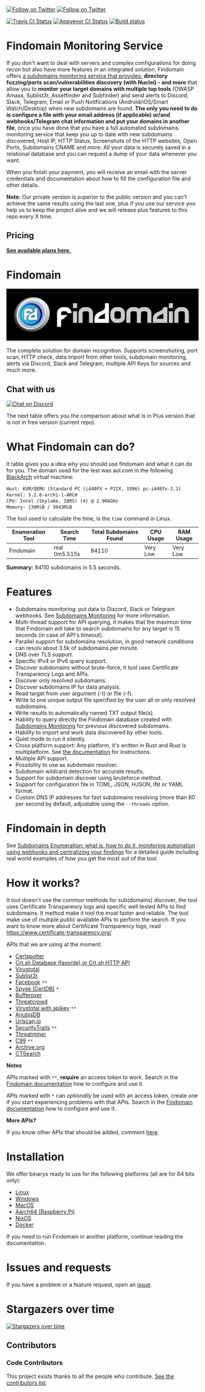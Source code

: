 [![Follow on Twitter](https://img.shields.io/twitter/follow/edu4rdshl.svg?logo=twitter)](https://twitter.com/edu4rdshl)
[![Follow on Twitter](https://img.shields.io/twitter/follow/FindomainApp.svg?logo=twitter)](https://twitter.com/FindomainApp)

[![Travis CI Status](https://travis-ci.org/edu4rdshl/findomain.svg?branch=master)](https://travis-ci.org/edu4rdshl/findomain)
[![Appveyor CI Status](https://ci.appveyor.com/api/projects/status/github/edu4rdshl/findomain?branch=master&svg=true)](https://ci.appveyor.com/project/edu4rdshl/findomain)
[![Build status](https://github.com/Edu4rdSHL/findomain/workflows/Github%20Actions/badge.svg)](https://github.com/Edu4rdSHL/findomain/actions)

# Findomain Monitoring Service

If you don't want to deal with servers and complex configurations for doing recon but also have more features in an integrated solution, Findomain offers [a subdomains monitoring service that provides:](https://findomain.app/#Pricing) **directory fuzzing/ports scan/vulnerabilities discovery (with Nuclei) - and more** that allow you to **monitor your target domains with multiple top tools** (OWASP Amass, Sublist3r, Assetfinder and Subfinder) and send alerts to Discord, Slack, Telegram, Email or Push Notifications (Android/iOS/Smart Watch/Desktop) when new subdomains are found. **The only you need to do is configure a file with your email address (if applicable) or/and webhooks/Telegram chat information and put your domains in another file**, once you have done that you have a full automated subdomains monitoring service that keep you up to date with new subdomains discovered, Host IP, HTTP Status, Screenshots of the HTTP websites, Open Ports, Subdomains CNAME and more. All your data is securely saved in a relational database and you can request a dump of your data whenever you want.

When you finish your payment, you will receive an email with the server credentials and documentation about how to fill the configuration file and other details.

**Note:** Our private version is superior to the public version and you can't achieve the same results using the last one, plus if you use our service you help us to keep the project alive and we will release plus features to this repo every X time.

## Pricing

[**See available plans here.**](https://findomain.app/#Pricing)

# Findomain

![Findomain](images/findomain.png)

The complete solution for domain recognition. Supports screenshoting, port scan, HTTP check, data import from other tools, subdomain monitoring, alerts via Discord, Slack and Telegram, multiple API Keys for sources and much more.

## Chat with us

[![Chat on Discord](https://img.shields.io/discord/697050821057183777.svg?logo=discord)](https://discord.gg/y5JaRbX)

The next table offers you the comparison about what is in Plus version that is not in free version (current repo).

# What Findomain can do?

It table gives you a idea why you should use findomain and what it can do for you. The domain used for the test was aol.com in the following [BlackArch](https://blackarch.org) virtual machine:

```
Host: KVM/QEMU (Standard PC (i440FX + PIIX, 1996) pc-i440fx-3.1)
Kernel: 5.2.6-arch1-1-ARCH
CPU: Intel (Skylake, IBRS) (4) @ 2.904GHz
Memory: 139MiB / 3943MiB
```
The tool used to calculate the time, is the `time` command in Linux.

|Enumeration Tool|Search Time|Total Subdomains Found|CPU Usage|RAM Usage|
|---|---|---|---|---|
|Findomain|real 0m5.515s|84110|Very Low|Very Low|

**Summary:** 84110 subdomains in 5.5 seconds.

# Features

* Subdomains monitoring: put data to Discord, Slack or Telegram webhooks.  See [Subdomains Monitoring](README.md#subdomains-monitoring) for more information.
* Multi-thread support for API querying, it makes that the maximun time that Findomain will take to search subdomains for any target is 15 seconds (in case of API's timeout).
* Parallel support for subdomains resolution, in good network conditions can resolv about 3.5k of subdomains per minute.
* DNS over TLS support.
* Specific IPv4 or IPv6 query support.
* Discover subdomains without brute-force, it tool uses Certificate Transparency Logs and APIs.
* Discover only resolved subdomains.
* Discover subdomains IP for data analysis.
* Read target from user argument (-t) or file (-f).
* Write to one unique output file specified by the user all or only resolved subdomains.
* Write results to automatically named TXT output file(s).
* Hability to query directly the Findomain database created with [Subdomains Monitoring](docs/INSTALLATION.md#subdomains-monitoring) for previous discovered subdomains.
* Hability to import and work data discovered by other tools.
* Quiet mode to run it silently.
* Cross platform support: Any platform, it's written in Rust and Rust is multiplatform. See [the documentation](docs/INSTALLATION.md#build-for-32-bits-or-another-platform) for instructions.
* Multiple API support.
* Possibility to use as subdomain resolver.
* Subdomain wildcard detection for accurate results. 
* Support for subdomain discover using bruteforce method.
* Support for configuration file in TOML, JSON, HJSON, INI or YAML format.
* Custom DNS IP addresses for fast subdomains resolving (more than 60 per second by default, adjustable using the `--threads` option.

# Findomain in depth

See [Subdomains Enumeration: what is, how to do it, monitoring automation using webhooks and centralizing your findings](https://medium.com/@edu4rdshl/subdomains-enumeration-what-is-how-to-do-it-monitoring-automation-using-webhooks-and-5e0a0c6d9127) for a detailed guide including real world examples of how you get the most out of the tool.

# How it works?
It tool doesn't use the common methods for sub(domains) discover, the tool uses Certificate Transparency logs and specific well tested APIs to find subdomains. It method make it tool the most faster and reliable. The tool make use of multiple public available APIs to perform the search. If you want to know more about Certificate Transparency logs, read https://www.certificate-transparency.org/

APIs that we are using at the moment:

- [Certspotter](https://api.certspotter.com/)
- [Crt.sh Database (favorite) or Crt.sh HTTP API](https://crt.sh)
- [Virustotal](https://www.virustotal.com/ui/domains/)
- [Sublist3r](https://api.sublist3r.com/)
- [Facebook](https://developers.facebook.com/docs/certificate-transparency) `**`
- [Spyse (CertDB)](https://certdb.com/apidocs#/Subdomains) `*`
- [Bufferover](http://dns.bufferover.run/)
- [Threatcrowd](https://threatcrowd.org/)
- [Virustotal with apikey](https://www.virustotal.com/) `**`
- [AnubisDB](https://jonlu.ca/anubis/)
- [Urlscan.io](https://urlscan.io/about-api/)
- [SecurityTrails](https://docs.securitytrails.com/docs) `**`
- [Threatminer](https://www.threatminer.org/api.php)
- [C99](https://api.c99.nl/) `**`
- [Archive.org](https://archive.org/)
- [CTSearch](https://ui.ctsearch.entrust.com/ui/ctsearchui)

**Notes**

APIs marked with `**`, **require** an access token to work. Search in the [Findomain documentation](docs/INSTALLATION.md#access-tokens-configuration) how to configure and use it.

APIs marked with `*` can *optionally* be used with an access token, create one if you start experiencing problems with that APIs. Search in the [Findomain documentation](docs/INSTALLATION.md#access-tokens-configuration) how to configure and use it.

**More APIs?**

If you know other APIs that should be added, comment [here](https://github.com/Edu4rdSHL/findomain/issues/7).

# Installation

We offer binarys ready to use for the following platforms (all are for 64 bits only):

* [Linux](docs/INSTALLATION.md#installation-in-linux-using-compiled-artifacts)
* [Windows](docs/INSTALLATION.md#installation-windows)
* [MacOS](docs/INSTALLATION.md#installation-macos)
* [Aarch64 (Raspberry Pi)](docs/INSTALLATION.md#installation-aarch64-raspberry-pi)
* [NixOS](docs/INSTALLATION.md#installation-nixos)
* [Docker](docs/INSTALLATION.md#installation-docker)

If you need to run Findomain in another platform, continue reading the documentation.


# Issues and requests

If you have a problem or a feature request, open an [issue](https://github.com/Edu4rdSHL/findomain/issues).

# Stargazers over time

[![Stargazers over time](https://starchart.cc/Edu4rdSHL/findomain.svg)](https://starchart.cc/Edu4rdSHL/findomain)

## Contributors

### Code Contributors

This project exists thanks to all the people who contribute. [See the contributors list](https://github.com/Edu4rdSHL/findomain/graphs/contributors).
